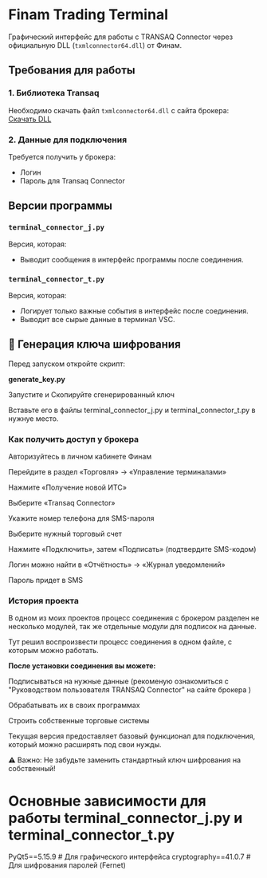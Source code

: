 # Finam Trading Terminal

Графический интерфейс для работы с TRANSAQ Connector через официальную DLL (`txmlconnector64.dll`) от Финам.

## Требования для работы

### 1. Библиотека Transaq
Необходимо скачать файл `txmlconnector64.dll` с сайта брокера:  
[Скачать DLL](https://www.finam.ru/howtotrade/soft/tconnector/)

### 2. Данные для подключения
Требуется получить у брокера:
- Логин
- Пароль для Transaq Connector

## Версии программы

### `terminal_connector_j.py` 
Версия, которая:
- Выводит сообщения в интерфейс программы после соединения.

### `terminal_connector_t.py`
Версия, которая:
- Логирует только важные события в интерфейс после соединения.
- Выводит все сырые данные в терминал VSC.

## 🔑 Генерация ключа шифрования

Перед запуском откройте скрипт:

**generate_key.py**

Запустите и Скопируйте сгенерированный ключ

Вставьте его в файлы terminal_connector_j.py и terminal_connector_t.py в нужнуе место.

### **Как получить доступ у брокера**
Авторизуйтесь в личном кабинете Финам

Перейдите в раздел «Торговля» → «Управление терминалами»

Нажмите «Получение новой ИТС»

Выберите «Transaq Connector»

Укажите номер телефона для SMS-пароля

Выберите нужный торговый счет

Нажмите «Подключить», затем «Подписать» (подтвердите SMS-кодом)

Логин можно найти в «Отчётность» → «Журнал уведомлений»

Пароль придет в SMS

### **История проекта**
 
В одном из моих проектов процесс соединения с брокером разделен не несколько модулей, так же отдельные модули для подписок на данные. 

Тут решил воспроизвести процесс соединения в одном файле, с которым можно работать.   

**После установки соединения вы можете:**

Подписываться на нужные данные (рекоменую ознакомиться с "Руководством пользователя TRANSAQ Connector" на сайте брокера )

Обрабатывать их в своих программах

Строить собственные торговые системы

Текущая версия предоставляет базовый функционал для подключения, который можно расширять под свои нужды.

⚠️ Важно: Не забудьте заменить стандартный ключ шифрования на собственный!

### 
# Основные зависимости для работы terminal_connector_j.py и terminal_connector_t.py
PyQt5==5.15.9             # Для графического интерфейса
cryptography==41.0.7       # Для шифрования паролей (Fernet)
